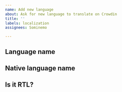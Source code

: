 ```yaml
---
name: Add new language
about: Ask for new language to translate on Crowdin
title: ''
labels: localization
assignees: Sominemo

---
```


## Language name <!-- e.g. Spanish -->

## Native language name <!-- e.g. Español -->

## Is it RTL? <!-- e.g. Arabic is RTL, while Spanish is not -->

